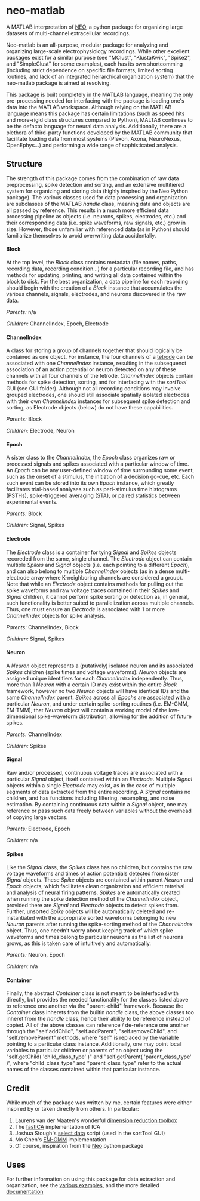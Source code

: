 # neo-matlab
A MATLAB interpretation of [NEO](http://neuralensemble.org/neo/), a python package for organizing large datasets of multi-channel extracellular recordings.

Neo-matlab is an all-purpose, modular package for analyzing and organizing large-scale electrophysiology recordings. While other excellent packages exist for a similar purpose (see "MClust", "KlustaKwik", "Spike2", and "SimpleClust" for some examples), each has its own shortcomming (including strict dependence on specific file formats, limited sorting routines, and lack of an integrated heirarchical organization system) that the neo-matlab package is aimed at resolving. 

This package is built completely in the MATLAB language, meaning the only pre-processing needed for interfacing with the package is loading one's data into the MATLAB workspace. Although relying on the MATLAB language means this package has certain limitations (such as speed hits and more-rigid class structures compared to Python), MALTAB continues to be the defacto language for neural data analysis. Additionally, there are a plethora of third-party functions developed by the MATLAB community that facilitate loading data from most systems (Plexon, Axona, NeuroNexus, OpenEphys...) and performing a wide range of sophisticated analysis. 

## Structure
The strength of this package comes from the combination of raw data preprocessing, spike detection and sorting, and an extensive multitiered system for organizing and storing data (highly inspired by the Neo Python package). The various classes used for data processing and organization are subclasses of the MATLAB *handle* class, meaning data and objects are all passed by reference. This results in a much more efficient data processing pipeline as objects (i.e. neurons, spikes, electrodes, etc.) and their corresponding data (i.e. spike waveforms, raw signals, etc.) grow in size. However, those unfamiliar with referenced data (as in Python) should familiarize themselves to avoid overwriting data accidentally. 

#### Block 
At the top level, the *Block* class contains metadata (file names, paths, recording data, recording condition...) for a particular recording file, and has methods for updating, printing, and writing all data contained within the block to disk. For the best organization, a data pipeline for each recording should begin with the creation of a *Block* instance that accumulates the various channels, signals, electrodes, and neurons discovered in the raw data. 

*Parents:* n/a

*Children:* ChannelIndex, Epoch, Electrode

#### ChannelIndex
A class for storing a group of channels together that should logically be contained as one object. For instance, the four channels of a [tetrode](https://en.wikipedia.org/wiki/Tetrode_(biology)) can be associated with one *ChannelIndex* instance, resulting in the subsequenct association of an action potential or neuron detected on any of these channels with all four channels of the tetrode. *ChannelIndex* objects contain methods for spike detection, sorting, and for interfacing with the *sortTool* GUI (see GUI folder). Although not all recording conditions may involve grouped electrodes, one should still associate spatially isolated electrodes with their own *ChannelIndex* instances for subsequent spike detection and sorting, as Electrode objects (below) do not have these capabilities.

*Parents:* Block

*Children:* Electrode, Neuron

#### Epoch
A sister class to the *ChannelIndex*, the *Epoch* class organizes raw or processed signals and spikes associated with a particular window of time. An *Epoch* can be any user-defined window of time surrounding some event, such as the onset of a stimulus, the initiation of a decision go-cue, etc. Each such event can be stored into its own *Epoch* instance, which greatly facilitates trial-based analyses such as peri-stimulus time histograms (PSTHs), spike-triggered averaging (STA), or paired statistics between experimental events. 

*Parents:* Block

*Children:* Signal, Spikes

#### Electrode
The *Electrode* class is a container for tying *Signal* and *Spikes* objects recoreded from the same, single channel. The *Electrode* object can contain multiple *Spikes* and *Signal* objects (i.e. each pointing to a different *Epoch*), and can also belong to multiple *ChannelIndex* objects (as in a dense multi-electrode array where K-neighboring channels are considered a group). Note that while an *Electrode* object contains methods for pulling out the spike waveforms and raw voltage traces contained in their *Spikes* and *Signal* children, it cannot perform spike sorting or detection as, in general, such functionality is better suited to parallelization across multiple channels. Thus, one must ensure an *Electrode* is associated with 1 or more *ChannelIndex* objects for spike analysis.

*Parents:* ChannelIndex, Block

*Children:* Signal, Spikes

#### Neuron
A *Neuron* object represents a (putatively) isolated neuron and its associated *Spikes* children (spike times and voltage waveforms). *Neuron* objects are assigned unique identifiers for each *ChannelIndex* independently. Thus, more than 1 *Neuron* with a certain ID may exist within the entire *Block* framework, however no two *Neuron* objects will have identical IDs and the same *ChannelIndex* parent. *Spikes* across all *Epochs* are associated with a particular *Neuron*, and under certain spike-sorting routines (i.e. EM-GMM, EM-TMM), that *Neuron* object will contain a working model of the low-dimensional spike-waveform distribution, allowing for the addition of future spikes.   

*Parents:* ChannelIndex

*Children:* Spikes

#### Signal
Raw and/or processed, continuous voltage traces are associated with a particular *Signal* object, itself contained within an *Electrode*. Multiple *Signal* objects within a single *Electrode* may exist, as in the case of multiple segments of data extracted from the entire recording. A *Signal* contains no children, and has functions including filtering, resampling, and noise estimation. By containing continuous data within a *Signal* object, one may reference or pass such data freely between variables without the overhead of copying large vectors.

*Parents:* Electrode, Epoch

*Children:* n/a

#### Spikes
Like the *Signal* class, the *Spikes* class has no children, but contains the raw voltage waveforms and times of action potentials detected from sister *Signal* objects. These *Spike* objects are contained within parent *Neuron* and *Epoch* objects, which facilitates clean organization and efficient retreival and analysis of neural firing patterns. *Spikes* are automatically created when running the spike detection method of the *ChannelIndex* object, provided there are *Signal* and *Electrode* objects to detect spikes from. Further, unsorted *Spike* objects will be automatically deleted and re-instantiated with the appropriate sorted waveforms belonging to new *Neuron* parents after running the spike-sorting method of the *ChannelIndex* object. Thus, one needn't worry about keeping track of which spike waveforms and times belong to particular neurons as the list of neurons grows, as this is taken care of intuitively and automatically.

*Parents:* Neuron, Epoch

*Children:* n/a

#### Container
Finally, the abstract *Container* class is not meant to be interfaced with directly, but provides the needed functionality for the classes listed above to reference one another via the "parent-child" framework. Because the *Container* class inherets from the builtin *handle* class, the above classes too inheret from the *handle* class, hence their ability to be reference instead of copied. All of the above classes can reference / de-reference one another through the "self.addChild", "self.addParent", "self.removeChild", and "self.removeParent" methods, where "self" is replaced by the variable pointing to a particular class instance. Additionally, one may point local variables to particular children or parents of an object using the "self.getChild( 'child_class_type' )" and "self.getParent( 'parent_class_type' )", where "child_class_type" and "parent_class_type" refer to the actual names of the classes contained within that particular instance. 

## Credit
While much of the package was written by me, certain features were either inspired by or taken directly from others. In particular:

1. Laurens van der Maaten's wonderful [dimension reduction toolbox](https://lvdmaaten.github.io/drtoolbox/)
2. The [fastICA](https://research.ics.aalto.fi/ica/fastica/) implementation of ICA
3. Joshua Stough's [select data](http://www.mathworks.com/matlabcentral/fileexchange/37956-select-data) script (used in the sortTool GUI)
4. Mo Chen's [EM-GMM](https://github.com/PRML/PRMLT) implementation
5. Of course, inspiration from the [Neo](http://neuralensemble.org/neo/) python package

## Uses 
For further information on using this package for data extraction and organization, see the [various examples](docs/examples.mdown), and the more detailed [documentation](docs/documentation.pdf)







